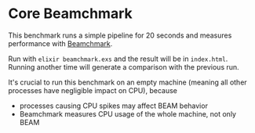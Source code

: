 # Core Beamchmark

This benchmark runs a simple pipeline for 20 seconds and measures performance with [Beamchmark](https://github.com/membraneframework/beamchmark).

Run with `elixir beamchmark.exs` and the result will be in `index.html`. Running another time will generate a comparison with the previous run.

It's crucial to run this benchmark on an empty machine (meaning all other processes have negligible impact on CPU), because
- processes causing CPU spikes may affect BEAM behavior
- Beamchmark measures CPU usage of the whole machine, not only BEAM
